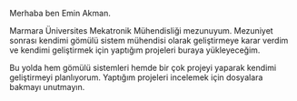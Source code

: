 Merhaba ben Emin Akman.

Marmara Üniversites Mekatronik Mühendisliği mezunuyum. Mezuniyet sonrası kendimi gömülü sistem mühendisi olarak geliştirmeye karar verdim ve kendimi geliştirmek için yaptığım projeleri buraya yükleyeceğim. 

Bu yolda hem gömülü sistemleri hemde bir çok projeyi yaparak kendimi geliştirmeyi planlıyorum. Yaptığım projeleri incelemek için dosyalara bakmayı unutmayın.
